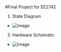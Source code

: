 #Final Project for EE2742

1. State Diagram

  - ![image](https://github.com/user-attachments/assets/88fc9a9f-ae05-49a8-bb77-ae7896c09236)

3. Hardware Schematic
   
  - ![image](https://github.com/user-attachments/assets/a13fff8f-4b4a-4c3e-a2d5-ba4797a51ec2)

